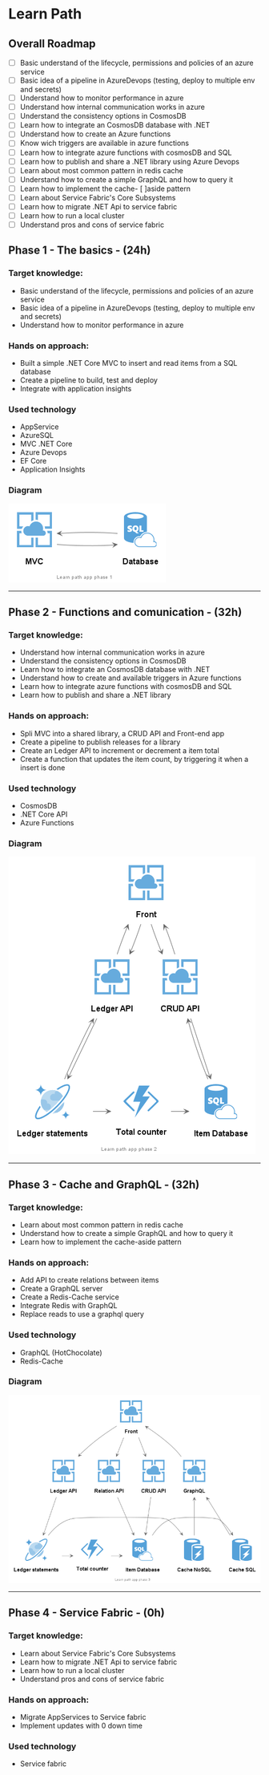 # Learn Path

## Overall Roadmap

- [ ] Basic understand of the lifecycle, permissions and policies of an azure service
- [ ] Basic idea of a pipeline in AzureDevops (testing, deploy to multiple env and secrets)
- [ ] Understand how to monitor performance in azure
- [ ] Understand how internal communication works in azure
- [ ] Understand the consistency options in CosmosDB
- [ ] Learn how to integrate an CosmosDB database with .NET
- [ ] Understand how to create an Azure functions
- [ ] Know wich triggers are available in azure functions
- [ ] Learn how to integrate azure functions with cosmosDB and SQL
- [ ] Learn how to publish and share a .NET library using Azure Devops
- [ ] Learn about most common pattern in redis cache
- [ ] Understand how to create a simple GraphQL and how to query it
- [ ] Learn how to implement the cache- [ ]aside pattern
- [ ] Learn about Service Fabric's Core Subsystems
- [ ] Learn how to migrate .NET Api to service fabric
- [ ] Learn how to run a local cluster
- [ ] Understand pros and cons of service fabric

## Phase 1 - The basics - (24h)

### Target knowledge:

- Basic understand of the lifecycle, permissions and policies of an azure service
- Basic idea of a pipeline in AzureDevops (testing, deploy to multiple env and secrets)
- Understand how to monitor performance in azure

### Hands on approach:

- Built a simple .NET Core MVC to insert and read items from a SQL database
- Create a pipeline to build, test and deploy
- Integrate with application insights

### Used technology 

- AppService
- AzureSQL
- MVC .NET Core
- Azure Devops
- EF Core
- Application Insights

### Diagram
![](out/phase-1/phase1.png)
___

## Phase 2 - Functions and comunication - (32h)

### Target knowledge:

- Understand how internal communication works in azure
- Understand the consistency options in CosmosDB
- Learn how to integrate an CosmosDB database with .NET
- Understand how to create and available triggers in Azure functions
- Learn how to integrate azure functions with cosmosDB and SQL
- Learn how to publish and share a .NET library

### Hands on approach:

- Spli MVC into a shared library, a CRUD API and Front-end app
- Create a pipeline to publish releases for a library
- Create an Ledger API to increment or decrement a item total
- Create a function that updates the item count, by triggering it when a insert is done

### Used technology 

- CosmosDB
- .NET Core API
- Azure Functions

### Diagram
![](out/phase-2/phase2.png)
___

## Phase 3 - Cache and GraphQL - (32h)

### Target knowledge:

- Learn about most common pattern in redis cache
- Understand how to create a simple GraphQL and how to query it
- Learn how to implement the cache-aside pattern

### Hands on approach:

- Add API to create relations between items
- Create a GraphQL server
- Create a Redis-Cache service
- Integrate Redis with GraphQL
- Replace reads to use a graphql query

### Used technology 

- GraphQL (HotChocolate)
- Redis-Cache

### Diagram
![](out/phase-3/phase3.png)
___


## Phase 4 - Service Fabric - (0h)
### Target knowledge:

- Learn about Service Fabric's Core Subsystems
- Learn how to migrate .NET Api to service fabric
- Learn how to run a local cluster
- Understand pros and cons of service fabric

### Hands on approach:

- Migrate AppServices to Service fabric
- Implement updates with 0 down time

### Used technology 

- Service fabric